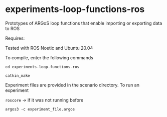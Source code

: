 # experiments-loop-functions-ros
Prototypes of ARGoS loop functions that enable importing or exporting data to ROS

Requires:

Tested with ROS Noetic and Ubuntu 20.04

To compile, enter the following commands 

`cd experiments-loop-functions-ros` 

`catkin_make`

Experiment files are provided in the scenario directory. To run an experiment

`roscore`  -> if it was not running before

`argos3 -c experiment_file.argos`
